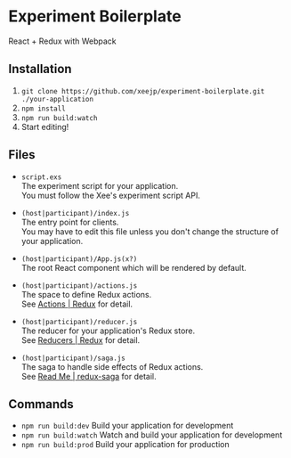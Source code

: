 # Experiment Boilerplate
React + Redux with Webpack

## Installation

1. `git clone https://github.com/xeejp/experiment-boilerplate.git ./your-application`
2. `npm install`
3. `npm run build:watch`
4. Start editing!

## Files

- `script.exs`  
The experiment script for your application.  
You must follow the Xee's experiment script API.  

- `(host|participant)/index.js`  
The entry point for clients.  
You may have to edit this file unless you don't change the structure of your application.  

- `(host|participant)/App.js(x?)`  
The root React component which will be rendered by default.  

- `(host|participant)/actions.js`  
The space to define Redux actions.  
See [Actions | Redux](http://redux.js.org/docs/basics/Reducers.html) for detail.  

- `(host|participant)/reducer.js`  
The reducer for your application's Redux store.  
See [Reducers | Redux](http://redux.js.org/docs/basics/Reducers.html) for detail.  

- `(host|participant)/saga.js`  
The saga to handle side effects of Redux actions.  
See [Read Me | redux-saga](http://yelouafi.github.io/redux-saga/index.html) for detail.  

## Commands

- `npm run build:dev` Build your application for development
- `npm run build:watch` Watch and build your application for development
- `npm run build:prod` Build your application for production
